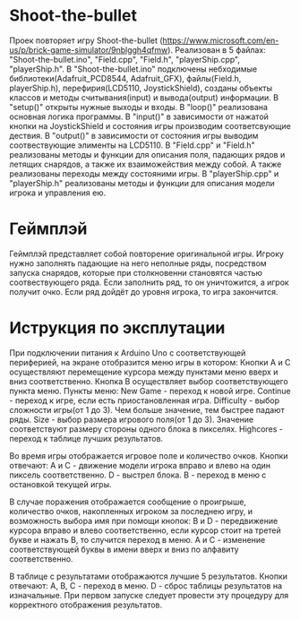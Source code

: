 # Shoot-the-bullet
Проек повторяет игру Shoot-the-bullet (https://www.microsoft.com/en-us/p/brick-game-simulator/9nblggh4qfmw).
Реализован в 5 файлах: "Shoot-the-bullet.ino", "Field.cpp", "Field.h", "playerShip.cpp", "playerShip.h".
В "Shoot-the-bullet.ino" подключены небходимые библиотеки(Adafruit_PCD8544, Adafruit_GFX), файлы(Field.h, playerShip.h), перефирия(LCD5110, JoystickShield), созданы объекты классов и методы считывания(input) и вывода(output) информации.
  В "setup()" открыты нужные выходы и входы.
  В "loop()" реализована основная логика программы.
  В "input()" в зависимости от нажатой кнопки на JoystickShield и состояния игры производим соответсвующие дествия.
  В "output()" в зависимости от состояния игры выводим соотвествующие элименты на LCD5110.
В "Field.cpp" и "Field.h" реализованы методы и функции для описания поля, падающих рядов и летящих снарядов, а также их взаиможействия между собой. А также реализованы переходы между состояними игры.
В "playerShip.cpp" и "playerShip.h" реализованы методы и функции для описания модели игрока и управления ею.

# Геймплэй
Геймплэй представляет собой повторение оригинальной игры. Игроку нужно заполнять падающие на него неполные ряды, посредством запуска снарядов, которые при столкновенни становятся частью соотвествующего ряда. Если заполнить ряд, то он уничтожится, а игрок получит очко. Если ряд дойдёт до уровня игрока, то игра закончится.

# Иструкция по эксплутации
При подключении питания к Arduino Uno с соответствующей периферией, на экране отобразится меню игры в котором: Кнопки A и C осуществляют перемещение курсора между пунктами меню вверх и вниз соответственно. Кнопка B осуществляет выбор соответствующего пункта меню. Пункты меню: New Game - переход к новой игре. Continue - переход к игре, если есть приостановленная игра. Difficulty - выбор сложности игры(от 1 до 3). Чем больше значение, тем быстрее падают ряды. Size - выбор размера игрового поля(от 1 до 3). Значение соответствуют размеру стороны одного блока в пикселях. Highcores - переход к таблице лучших результатов.

Во время игры отображается игровое поле и количество очков. Кнопки отвечают: A и С - движение модели игрока вправо и влево на один пиксель соответственно. D - выстрел блока. B - переход в меню с остановкой текущей игры.

В случае поражения отображается сообщение о проигрыше, количество очков, накопленных игроком за последнею игру, и возможность выбора имя при помощи кнопок: B и D - передвижение курсора вправо и влево соответственно, если курсор стоит на третей букве и нажать B, то случится переход в меню. A и C - изменение соответствующей буквы в имени вверх и вниз по алфавиту соответственно.

В таблице с результатами отображаются лучшие 5 результатов. Кнопки отвечают: A, B, C - переход в меню. D - сброс таблицы результатов на изначальные. При первом запуске следует провести эту процедуру для корректного отображения результатов.
